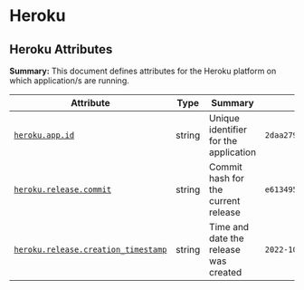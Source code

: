 <!-- NOTE: THIS FILE IS AUTOGENERATED. DO NOT EDIT BY HAND. -->
<!-- see templates/registry/markdown/attribute_namespace.md.j2 -->

# Heroku

## Heroku Attributes

**Summary:** This document defines attributes for the Heroku platform on which application/s are running.

| Attribute | Type | Summary | Examples | Stability |
|---|---|---|---|---|
| <a id="heroku-app-id" href="#heroku-app-id">`heroku.app.id`</a> | string | Unique identifier for the application | `2daa2797-e42b-4624-9322-ec3f968df4da` | ![Development](https://img.shields.io/badge/-development-blue) |
| <a id="heroku-release-commit" href="#heroku-release-commit">`heroku.release.commit`</a> | string | Commit hash for the current release | `e6134959463efd8966b20e75b913cafe3f5ec` | ![Development](https://img.shields.io/badge/-development-blue) |
| <a id="heroku-release-creation-timestamp" href="#heroku-release-creation-timestamp">`heroku.release.creation_timestamp`</a> | string | Time and date the release was created | `2022-10-23T18:00:42Z` | ![Development](https://img.shields.io/badge/-development-blue) |
